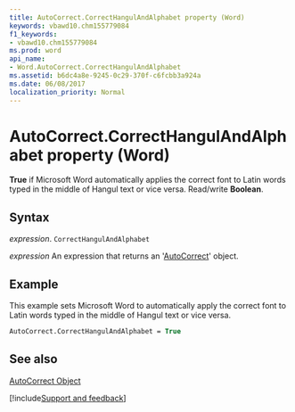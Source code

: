 ```yaml
---
title: AutoCorrect.CorrectHangulAndAlphabet property (Word)
keywords: vbawd10.chm155779084
f1_keywords:
- vbawd10.chm155779084
ms.prod: word
api_name:
- Word.AutoCorrect.CorrectHangulAndAlphabet
ms.assetid: b6dc4a8e-9245-0c29-370f-c6fcbb3a924a
ms.date: 06/08/2017
localization_priority: Normal
---
```



# AutoCorrect.CorrectHangulAndAlphabet property (Word)

 **True** if Microsoft Word automatically applies the correct font to Latin words typed in the middle of Hangul text or vice versa. Read/write **Boolean**.


## Syntax

_expression_. `CorrectHangulAndAlphabet`

 _expression_ An expression that returns an '[AutoCorrect](Word.AutoCorrect.md)' object.


## Example

This example sets Microsoft Word to automatically apply the correct font to Latin words typed in the middle of Hangul text or vice versa.


```vb
AutoCorrect.CorrectHangulAndAlphabet = True
```


## See also


[AutoCorrect Object](Word.AutoCorrect.md)

[!include[Support and feedback](~/includes/feedback-boilerplate.md)]